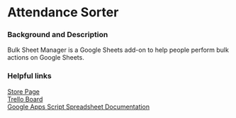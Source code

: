 # Attendance Sorter

### Background and Description
Bulk Sheet Manager is a Google Sheets add-on to help people perform bulk actions on Google Sheets.

### Helpful links

<a href="https://chrome.google.com/webstore/detail/bulk-sheet-manager/ncifcaeanmakefjdnkaiddkiecokhoka" target="_blank">Store Page</a><br>
<a href="https://trello.com/b/Htv1FJZr/bulk-sheet-manager" target="_blank">Trello Board</a><br>
<a href="https://developers.google.com/apps-script/reference/spreadsheet/" target="_blank">Google Apps Script Spreadsheet Documentation</a>
